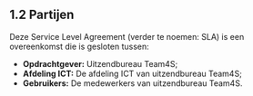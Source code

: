 ## 1.2 Partijen

Deze Service Level Agreement (verder te noemen: SLA) is een overeenkomst die is gesloten tussen:

- __Opdrachtgever:__ Uitzendbureau Team4S;
- __Afdeling ICT:__ De afdeling ICT van uitzendbureau Team4S;
- __Gebruikers:__ De medewerkers van uitzendbureau Team4S.
